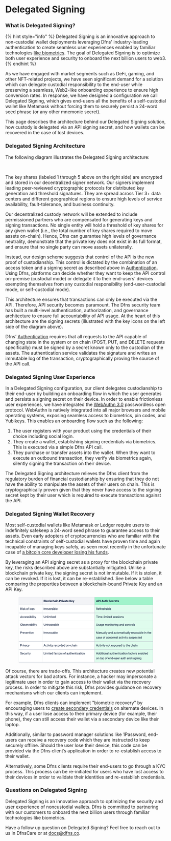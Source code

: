 # Delegated Signing

### What is Delegated Signing?

{% hint style="info" %}
Delegated Signing is an innovative approach to non-custodial wallet deployments leveraging Dfns' industry-leading authentication to create seamless user experiences enabled by familiar technologies [like biometrics](https://www.coindesk.com/tech/2023/05/09/crypto-security-firm-dfns-adds-biometric-support-to-wallet-development-toolkit/).  The goal of Delegated Signing is to optimize both user experience and security to onboard the next billion users to web3.&#x20;
{% endhint %}

As we have engaged with market segments such as DeFi, gaming, and other NFT-related projects, we have seen significant demand for a solution which can delegate custodial responsibility to the end-user while preserving a seamless, Web2-like onboarding experience to ensure high conversion rates.  In response, we have designed a configuration we call Delegated Signing, which gives end-users all the benefits of a self-custodial wallet like Metamask without forcing them to securely persist a 24-word seed phrase (or any other mnemonic secret).

This page describes the architecture behind our Delegated Signing solution, how custody is delegated via an API signing secret, and how wallets can be recovered in the case of lost devices.&#x20;

### Delegated Signing Architecture

The following diagram illustrates the Delegated Signing architecture:&#x20;

<figure><img src="https://lh3.googleusercontent.com/FAFzaeh_Fg1o_60hnDkTFNX8D0kYRrCDeLzy9vsm6aQNkwAKTJjpblg2nY3DBev1kiLIPkLCT9BeL-b2SZx1cLj4Au3n2RlTVAi8eXOySfkodyi5fB2IDMPc3FnUC56Xxh5Y2KYDa34yqjxf59eWecI" alt=""><figcaption></figcaption></figure>

The key shares (labeled 1 through 5 above on the right side) are encrypted and stored in our decentralized signer network. Our signers implement leading peer-reviewed cryptographic protocols for distributed key generation and threshold signatures. They are spread across Tier 3+ data centers and different geographical regions to ensure high levels of service availability, fault-tolerance, and business continuity.&#x20;

Our decentralized custody network will be extended to include permissioned partners who are compensated for generating keys and signing transactions. No single entity will hold a threshold of key shares for any given wallet (i.e., the total number of key shares required to move assets on-chain). Hence, Dfns can guarantee high levels of governance neutrality, demonstrate that the private key does not exist in its full format, and ensure that no single party can move assets unilaterally.&#x20;

Instead, our design scheme suggests that control of the API is the new proof of custodianship.  This control is dictated by the combination of an access token and a signing secret as described above in [Authentication](authentication/). Using Dfns, platforms can decide whether they want to keep the API control on-premise (custodial mode) or delegate it to their end-users’ devices exempting themselves from any custodial responsibility (end-user-custodial mode, or self-custodial mode).

This architecture ensures that transactions can only be executed via the API. Therefore, API security becomes paramount. The Dfns security team has built a multi-level authentication, authorization, and governance architecture to ensure full accountability of API usage. At the heart of this architecture are the signing secrets (illustrated with the key icons on the left side of the diagram above).

Dfns’ [Authentication](../api-docs/authentication/) requires that all requests to the API capable of changing state in the system or on chain (POST, PUT, and DELETE requests specifically) must be signed by a secret known only to the custodian of the assets. The authentication service validates the signature and writes an immutable log of the transaction, cryptographically proving the source of the API call.&#x20;

### Delegated Signing User Experience

In a Delegated Signing configuration, our client delegates custodianship to their end-user by building an onboarding flow in which the user generates and persists a signing secret on their device. In order to enable frictionless user experiences, we have integrated the [WebAuthn 3.0](http://webauthn.guide) passwordless open protocol. WebAuthn is natively integrated into all major browsers and mobile operating systems, exposing seamless access to biometrics, pin codes, and Yubikeys. This enables an onboarding flow such as the following:

1. The user registers with your product using the credentials of their choice including social login.
2. They create a wallet, establishing signing credentials via biometrics. This is executed via a simple Dfns API call.&#x20;
3. They purchase or transfer assets into the wallet. When they want to execute an outbound transaction, they verify via biometrics again, silently signing the transaction on their device.

The Delegated Signing architecture relieves the Dfns client from the regulatory burden of financial custodianship by ensuring that they do not have the ability to manipulate the assets of their users on chain. This is cryptographically proven given that they never have access to the signing secret kept by their user which is required to execute transactions against the API.&#x20;

### Delegated Signing Wallet Recovery

Most self-custodial wallets like Metamask or Ledger require users to indefinitely safekeep a 24-word seed phrase to guarantee access to their assets. Even early adopters of cryptocurrencies who are familiar with the technical constraints of self-custodial wallets have proven time and again incapable of managing keys safely, as seen most recently in the unfortunate case of [a bitcoin core developer losing his funds](https://cointelegraph.com/news/bitcoin-core-developer-claims-to-have-lost-200-btc-in-hack).&#x20;

By leveraging an API signing secret as a proxy for the blockchain private key, the risks described above are substantially mitigated. Unlike a blockchain private key, the signing secret is not immutable. If it is stolen, it can be revoked. If it is lost, it can be re-established. See below a table comparing the properties between a blockchain-bound Private Key and an API Key.

<figure><img src="../.gitbook/assets/Screenshot 2023-07-05 at 3.17.57 PM.png" alt=""><figcaption></figcaption></figure>

Of course, there are trade-offs. This architecture creates new potential attack vectors for bad actors. For instance, a hacker may impersonate a legitimate user in order to gain access to their wallet via the recovery process. In order to mitigate this risk, Dfns provides guidance on recovery mechanisms which our clients can implement.

For example, Dfns clients can implement "biometric recovery" by encouraging users to [create secondary credentials](../api-docs/authentication/credential-management/createUserCredential.md) on alternate devices. In this way, if a user lose access to their primary device (for example, their phone), they can still access their wallet via a secondary device like their laptop.&#x20;

Additionally, similar to password manager solutions like 1Password, end-users can receive a recovery code which they are instructed to keep securely offline. Should the user lose their device, this code can be provided via the Dfns client’s application in order to re-establish access to their wallet.

Alternatively, some Dfns clients require their end-users to go through a KYC process. This process can be re-initiated for users who have lost access to their devices in order to validate their identities and re-establish credentials.

### Questions on Delegated Signing

Delegated Signing is an innovative approach to optimizing the security and user experience of noncustodial wallets. Dfns is committed to partnering with our customers to onboard the next billion users through familiar technologies like biometrics.

Have a follow up question on Delegated Signing?  Feel free to reach out to us in DfnsCare or at docs@dfns.co.&#x20;
